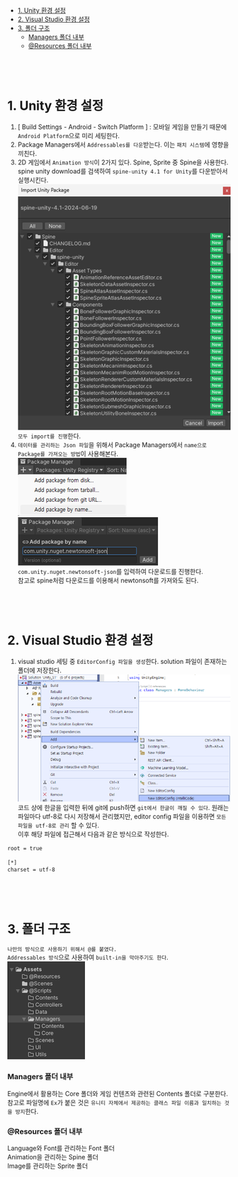 - [1. Unity 환경 설정](#1-unity-환경-설정)
- [2. Visual Studio 환경 설정](#2-visual-studio-환경-설정)
- [3. 폴더 구조](#3-폴더-구조)
    - [Managers 폴더 내부](#managers-폴더-내부)
    - [@Resources 폴더 내부](#resources-폴더-내부)
  
</br></br></br>

# 1. Unity 환경 설정
1. [ Build Settings - Android - Switch Platform ] : 모바일 게임을 만들기 때문에 `Android Platform`으로 미리 세팅한다.
2. Package Managers에서 `Addressables를 다운`받는다. 이는 `패치 시스템`에 영향을 끼친다.
3. 2D 게임에서 `Animation 방식`이 2가지 있다. Spine, Sprite 중 Spine을 사용한다. spine unity download를 검색하여 `spine-unity 4.1 for Unity`를 다운받아서 실행시킨다.</br>
![alt text](Images/spine-unity-4.1-for-unity.png) </br>
`모두 import를 진행`한다.
1. `데이터를 관리하는 Json 파일`을 위해서 Package Managers에서 `name으로 Package를 가져오는 방법`이 사용해본다.</br>
![alt text](Images/add-package-by-name.png) ![alt text](Images/input-package-name.png) </br>
`com.unity.nuget.newtonsoft-json`를 입력하여 다운로드를 진행한다.</br>
참고로 spine처럼 다운로드를 이용해서 newtonsoft를 가져와도 된다.</br>

</br></br></br>

# 2. Visual Studio 환경 설정
1. visual studio 세팅 중 `EditorConfig 파일을 생성`한다. solution 파일이 존재하는 폴더에 저장한다.</br>
![alt text](Images/editor-config.png) </br>
코드 상에 한글을 입력한 뒤에 git에 push하면 `git에서 한글이 깨질 수 있다`. 원래는 파일마다 utf-8로 다시 저장해서 관리했지만, editor config 파일을 이용하면 `모든 파일을 utf-8로 관리` 할 수 있다.</br>
이후 해당 파일에 접근해서 다음과 같은 방식으로 작성한다.</br>
```
root = true

[*]
charset = utf-8
```

</br></br></br>

# 3. 폴더 구조
`나만의 방식으로 사용하기 위해서 @를 붙였다.`</br>
`Addressables 방식`으로 사용하여 `built-in을 막아주기도 한다`.</br>
![alt text](Images/folder-structure.png)

### Managers 폴더 내부
Engine에서 활용하는 Core 폴더와 게임 컨텐츠와 관련된 Contents 폴더로 구분한다.</br>
참고로 파일명에 `Ex`가 붙은 것은 `유니티 자체에서 제공하는 클래스 파일 이름과 일치하는 것을 방지`한다.</br>

### @Resources 폴더 내부
Language와 Font를 관리하는 Font 폴더</br>
Animation을 관리하는 Spine 폴더</br>
Image를 관리하는 Sprite 폴더</br>

